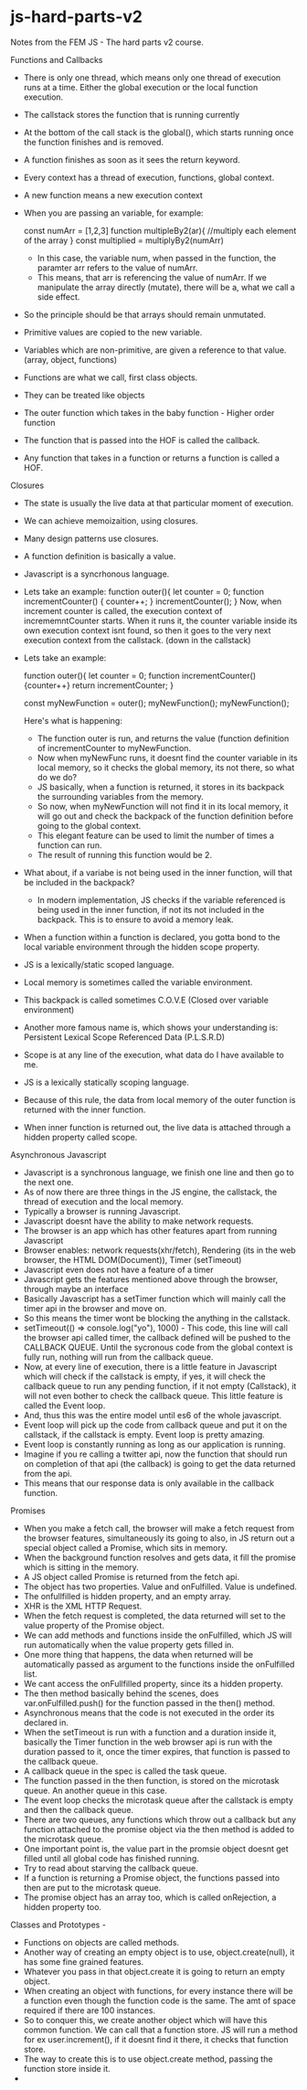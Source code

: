 # js-hard-parts-v2
Notes from the FEM JS - The hard parts v2 course.

Functions and Callbacks
- There is only one thread, which means only one thread of execution runs at a time. Either the global execution or the local function execution. 
- The callstack stores the function that is running currently
- At the bottom of the call stack is the global(), which starts running once the function finishes and is removed. 
- A function finishes as soon as it sees the return keyword. 
- Every context has a thread of execution, functions, global context.  
- A new function means a new execution context
- When you are passing an variable, for example:
  
  const numArr = [1,2,3]
  function multipleBy2(ar){
    //multiply each element of the array
  }
  const multiplied = multiplyBy2(numArr)
  
  - In this case, the variable num, when passed in the function, the paramter arr refers to the value of         numArr. 
  - This means, that arr is referencing the value of numArr. If we manipulate the array directly (mutate), 
    there will be a, what we call a side effect.
    
 - So the principle should be that arrays should remain unmutated. 
 - Primitive values are copied to the new variable.
 - Variables which are non-primitive, are given a reference to that value. (array, object, functions)
 - Functions are what we call, first class objects. 
 - They can be treated like objects
 -  The outer function which takes in the baby function - Higher order function 
 -  The function that is passed into the HOF is called the callback. 
 -  Any function that takes in a function or returns a function is called a HOF.

Closures
- The state is usually the live data at that particular moment of execution.
- We can achieve memoizaition, using closures. 
- Many design patterns use closures. 
- A function definition is basically a value. 
- Javascript is a syncrhonous language. 
- Lets take an example:
  function outer(){
    let counter = 0;
    function incrementCounter() {
      counter++;
    }
    incrementCounter();
   }
Now, when increment counter is called, the execution context of incrememntCounter starts. When it runs it, the counter variable inside its own execution context isnt found, so then it goes to the very next execution context from the callstack. (down in the callstack)

- Lets take an example: 

  function outer(){
  let counter = 0;
  function incrementCounter(){counter++}
  return incrementCounter;
  }
  
  const myNewFunction = outer();
  myNewFunction();
  myNewFunction();
  
  Here's what is happening:
   - The function outer is run, and returns the value (function definition of incrementCounter to myNewFunction.
   - Now when myNewFunc runs, it doesnt find the counter variable in its local memory, so it checks the global memory, its not there, so what do we do?
   - JS basically, when a function is returned, it stores in its backpack the surrounding variables from the memory. 
   - So now, when myNewFunction will not find it in its local memory, it will go out and check the backpack of the function definition before going to the global context. 
   - This elegant feature can be used to limit the number of times a function can run. 
   - The result of running this function would be 2.
- What about, if a variabe is not being used in the inner function, will that be included in the backpack?
  - In modern implementation, JS checks if the variable referenced is being used in the inner function, if not its not included in the backpack. This is to 
    ensure to avoid a memory leak. 

- When a function within a function is declared, you gotta bond to the local variable environment through the hidden scope property. 
- JS is a lexically/static scoped language. 
- Local memory is sometimes called the variable environment. 
- This backpack is called sometimes C.O.V.E (Closed over variable environment)
- Another more famous name is, which shows your understanding is: Persistent Lexical Scope Referenced Data (P.L.S.R.D)
- Scope is at any line of the execution, what data do I have available to me. 
- JS is a lexically statically scoping language. 
- Because of this rule, the data from local memory of the outer function is returned with the inner function. 
- When inner function is returned out, the live data is attached through a hidden property called scope. 

Asynchronous Javascript

- Javascript is a synchronous language, we finish one line and then go to the next one. 
- As of now there are three things in the JS engine, the callstack, the thread of execution and the local memory.
- Typically a browser is running Javascript. 
- Javascript doesnt have the ability to make network requests. 
- The browser is an app which has other features apart from running Javascript
- Browser enables:  network requests(xhr/fetch), Rendering (its in the web browser, the HTML DOM(Document)), Timer (setTimeout)
- Javascript even does not have a feature of a timer
- Javascript gets the features mentioned above through the browser, through maybe an interface
- Basically Javascript has a setTimer function which will mainly call the timer api in the browser and move on. 
- So this means the timer wont be blocking the anything in the callstack.
- setTimeout(() => console.log("yo"), 1000) - This code, this line will call the browser api called timer, the callback defined will be pushed to the CALLBACK QUEUE. Until the sycronous code from the global context is fully run, nothing will run from the callback queue. 
- Now, at every line of execution, there is a little feature in Javascript which will check if the callstack is empty, if yes, it will check the callback queue to run any pending function, if it not empty (Callstack), it will not even bother to check the callback queue. This little feature is called the Event loop. 
- And, thus this was the entire model until es6 of the whole javascript. 
- Event loop will pick up the code from callback queue and put it on the callstack, if the callstack is empty. Event loop is pretty amazing.
- Event loop is constantly running as long as our application is running. 
- Imagine if you re calling a twitter api, now the function that should run on completion of that api (the callback) is going to get the data returned from the api. 
- This means that our response data is only available in the callback function. 

Promises
- When you make a fetch call, the browser will make a fetch request from the browser features, simultaneously its going to also, in JS return out a special object called a Promise, which sits in memory. 
- When the background function resolves and gets data, it fill the promise which is sitting in the memory. 
- A JS object called Promise is returned from the fetch api. 
- The object has two properties. Value and onFulfilled. Value is undefined. 
- The onfullfilled is hidden property, and an empty array. 
- XHR is the XML HTTP Request. 
- When the fetch request is completed, the data returned will set to the value property of the Promise object. 
- We can add methods and functions inside the onFulfilled, which JS will run automatically when the value property gets filled in. 
- One more thing that happens, the data when returned will be automatically passed as argument to the functions inside the onFulfilled list.
- We cant access the onFullfilled property, since its a hidden property. 
- The then method basically behind the scenes, does var.onFulfilled.push() for the function passed in the then() method.
- Asynchronous means that the code is not executed in the order its declared in. 
- When the setTimeout is run with a function and a duration inside it, basically the Timer function in the web browser api is run with the duration passed to it, once the timer expires, that function is passed to the callback queue. 
- A callback queue in the spec is called the task queue. 
- The function passed in the then function, is stored on the microtask queue. An another queue in this case. 
- The event loop checks the microtask queue after the callstack is empty and then the callback queue. 
- There are two queues, any functions which throw out a callback but any function attached to the promise object via the then method is added to the microtask queue. 
- One important point is, the value part in the promsie object doesnt get filled until all global code has finished running. 
- Try to read about starving the callback queue. 
- If a function is returning a Promise object, the functions passed into then are put to the microtask queue.
- The promise object has an array too, which is called onRejection, a hidden property too. 

Classes and Prototypes - 
- Functions on objects are called methods. 
- Another way of creating an empty object is to use, object.create(null), it has some fine grained features. 
- Whatever you pass in that object.create it is going to return an empty object. 
- When creating an object with functions, for every instance there will be a function even though the function code is the same. The amt of space required if there are 100 instances. 
- So to conquer this, we create another object which will have this common function. We can call that a function store. JS will run a method for ex user.increment(), if it doesnt find it there, it checks that function store. 
- The way to create this is to use object.create method, passing the function store inside it. 
- 
